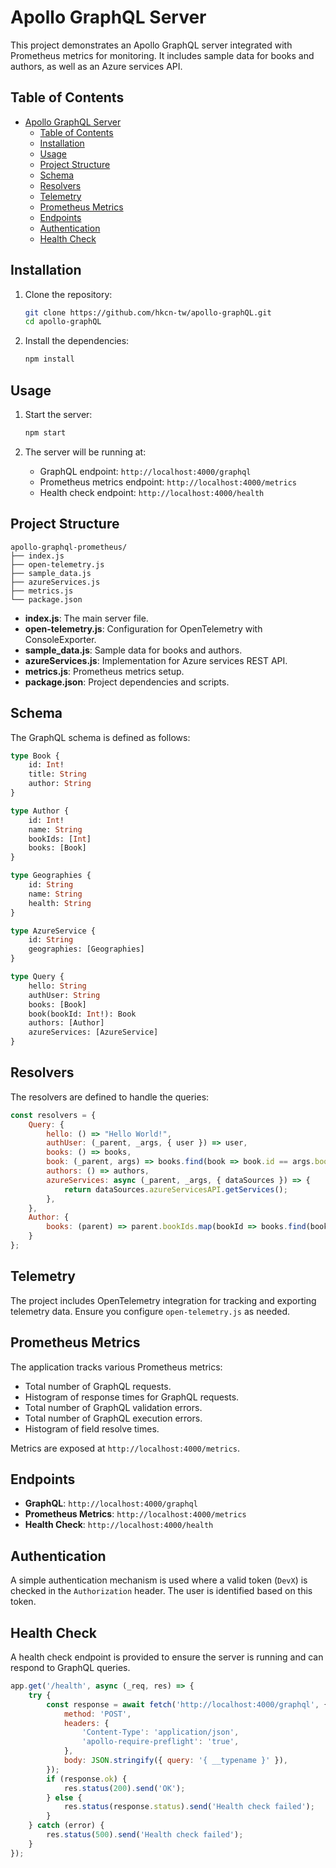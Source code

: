 # Apollo GraphQL Server

This project demonstrates an Apollo GraphQL server integrated with Prometheus metrics for monitoring. It includes sample data for books and authors, as well as an Azure services API.

## Table of Contents

- [Apollo GraphQL Server](#apollo-graphql-server)
  - [Table of Contents](#table-of-contents)
  - [Installation](#installation)
  - [Usage](#usage)
  - [Project Structure](#project-structure)
  - [Schema](#schema)
  - [Resolvers](#resolvers)
  - [Telemetry](#telemetry)
  - [Prometheus Metrics](#prometheus-metrics)
  - [Endpoints](#endpoints)
  - [Authentication](#authentication)
  - [Health Check](#health-check)

## Installation

1. Clone the repository:
   ```bash
   git clone https://github.com/hkcn-tw/apollo-graphQL.git
   cd apollo-graphQL
   ```

2. Install the dependencies:
   ```bash
   npm install
   ```

## Usage

1. Start the server:
   ```bash
   npm start
   ```

2. The server will be running at:
   - GraphQL endpoint: `http://localhost:4000/graphql`
   - Prometheus metrics endpoint: `http://localhost:4000/metrics`
   - Health check endpoint: `http://localhost:4000/health`

## Project Structure

```
apollo-graphql-prometheus/
├── index.js
├── open-telemetry.js
├── sample_data.js
├── azureServices.js
├── metrics.js
└── package.json
```

- **index.js**: The main server file.
- **open-telemetry.js**: Configuration for OpenTelemetry with ConsoleExporter.
- **sample_data.js**: Sample data for books and authors.
- **azureServices.js**: Implementation for Azure services REST API.
- **metrics.js**: Prometheus metrics setup.
- **package.json**: Project dependencies and scripts.

## Schema

The GraphQL schema is defined as follows:

```graphql
type Book {
    id: Int!
    title: String
    author: String
}

type Author {
    id: Int!
    name: String
    bookIds: [Int]
    books: [Book]
}

type Geographies {
    id: String
    name: String
    health: String
}

type AzureService {
    id: String
    geographies: [Geographies]
}

type Query {
    hello: String
    authUser: String
    books: [Book]
    book(bookId: Int!): Book
    authors: [Author]
    azureServices: [AzureService]
}
```

## Resolvers

The resolvers are defined to handle the queries:

```javascript
const resolvers = {
    Query: {
        hello: () => "Hello World!",
        authUser: (_parent, _args, { user }) => user,
        books: () => books,
        book: (_parent, args) => books.find(book => book.id == args.bookId),
        authors: () => authors,
        azureServices: async (_parent, _args, { dataSources }) => {
            return dataSources.azureServicesAPI.getServices();
        },
    },
    Author: {
        books: (parent) => parent.bookIds.map(bookId => books.find(book => book.id == bookId))
    }
};
```

## Telemetry

The project includes OpenTelemetry integration for tracking and exporting telemetry data. Ensure you configure `open-telemetry.js` as needed.

## Prometheus Metrics

The application tracks various Prometheus metrics:

- Total number of GraphQL requests.
- Histogram of response times for GraphQL requests.
- Total number of GraphQL validation errors.
- Total number of GraphQL execution errors.
- Histogram of field resolve times.

Metrics are exposed at `http://localhost:4000/metrics`.

## Endpoints

- **GraphQL**: `http://localhost:4000/graphql`
- **Prometheus Metrics**: `http://localhost:4000/metrics`
- **Health Check**: `http://localhost:4000/health`

## Authentication

A simple authentication mechanism is used where a valid token (`DevX`) is checked in the `Authorization` header. The user is identified based on this token.

## Health Check

A health check endpoint is provided to ensure the server is running and can respond to GraphQL queries.

```javascript
app.get('/health', async (_req, res) => {
    try {
        const response = await fetch('http://localhost:4000/graphql', {
            method: 'POST',
            headers: {
                'Content-Type': 'application/json',
                'apollo-require-preflight': 'true',
            },
            body: JSON.stringify({ query: '{ __typename }' }),
        });
        if (response.ok) {
            res.status(200).send('OK');
        } else {
            res.status(response.status).send('Health check failed');
        }
    } catch (error) {
        res.status(500).send('Health check failed');
    }
});
```
